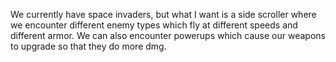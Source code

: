 We currently have space invaders, but what I want is a side scroller where we encounter different enemy types which fly at different speeds and different armor. 
We can also encounter powerups which cause our weapons to upgrade so that they do more dmg. 